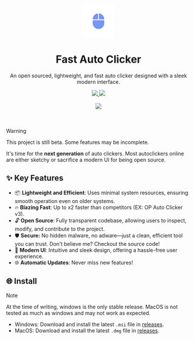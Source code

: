 <div align="center">
    <img src="./src-tauri/icons/128x128.png" width="90px" height="auto" />
    <h1>Fast Auto Clicker</h1>
    <p align="center">An open sourced, lightweight, and fast auto clicker designed with a sleek modern interface.</p>
    <a href="https://github.com/jakemcquade/fastautoclicker/releases">
        <img src="https://img.shields.io/github/downloads/jakemcquade/fastautoclicker/total.svg?style=for-the-badge&color=ffffff&logo=docusign&logoColor=white" />
    </a>
    <a href="https://github.com/jakemcquade/fastautoclicker/releases">
        <img src="https://img.shields.io/github/v/release/jakemcquade/fastautoclicker?style=for-the-badge&logo=github&color=blue" />
    </a>
</div>

<br />

<div align="center">
    <img src="https://github.com/user-attachments/assets/12f5c762-b88b-40ef-8cd7-9e85b5a2dc97" height="400px" />
</div>

<br />
<br />

> [!WARNING]
> This project is still beta. Some features may be incomplete.

It's time for the <strong>next generation</strong> of auto clickers. Most autoclickers online are either sketchy or sacrifice a modern UI for being open source.
<br />

## ✨ Key Features
- 📦 **Lightweight and Efficient**: Uses minimal system resources, ensuring smooth operation even on older systems.
- 🔥 **Blazing Fast**: Up to x2 faster than competitors (EX: OP Auto Clicker v3).
- 🔓 **Open Source**: Fully transparent codebase, allowing users to inspect, modify, and contribute to the project.
- 🛡️ **Secure:** No hidden malware, no adware—just a clean, efficient tool you can trust. Don't believe me? Checkout the source code!
- 🎨 **Modern UI**: Intuitive and sleek design, offering a hassle-free user experience.
- 🌐 **Automatic Updates**: Never miss new features!

## 🌐 Install
> [!NOTE]
> At the time of writing, windows is the only stable release. MacOS is not tested as much as windows and may not work as expected.

- Windows: Download and install the latest `.msi` file in [releases](https://github.com/jakemcquade/fastautoclicker/releases).
- MacOS: Download and install the latest `.dmg` file in [releases](https://github.com/jakemcquade/fastautoclicker/releases).